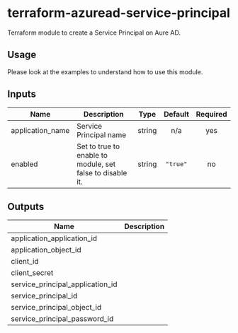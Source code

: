 # terraform-azuread-service-principal

Terraform module to create a Service Principal on Aure AD.

## Usage
Please look at the examples to understand how to use this module.

<!-- BEGINNING OF PRE-COMMIT-TERRAFORM DOCS HOOK -->
## Inputs

| Name | Description | Type | Default | Required |
|------|-------------|:----:|:-----:|:-----:|
| application\_name | Service Principal name | string | n/a | yes |
| enabled | Set to true to enable to module, set false to disable it. | string | `"true"` | no |

## Outputs

| Name | Description |
|------|-------------|
| application\_application\_id |  |
| application\_object\_id |  |
| client\_id |  |
| client\_secret |  |
| service\_principal\_application\_id |  |
| service\_principal\_id |  |
| service\_principal\_object\_id |  |
| service\_principal\_password\_id |  |

<!-- END OF PRE-COMMIT-TERRAFORM DOCS HOOK -->
